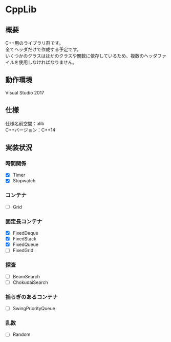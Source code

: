 # CppLib
## 概要
C++用のライブラリ群です。  
全てヘッダだけで作成する予定です。  
いくつかのクラスはほかのクラスや関数に依存しているため、複数のヘッダファイルを使用しなければなりません。  

## 動作環境
Visual Studio 2017  

## 仕様
仕様名前空間：alib  
C++バージョン：C++14  

## 実装状況
### 時間関係
- [x] Timer
- [x] Stopwatch

### コンテナ
- [ ] Grid

### 固定長コンテナ
- [x] FixedDeque
- [x] FixedStack
- [x] FixedQueue
- [ ] FixedGrid

### 探査
- [ ] BeamSearch
- [ ] ChokudaiSearch

### 揺らぎのあるコンテナ
- [ ] SwingPriorityQueue

### 乱数
- [ ] Random
